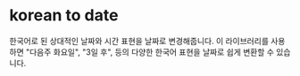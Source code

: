 # korean to date

한국어로 된 상대적인 날짜와 시간 표현을 날짜로 변경해줍니다. 이 라이브러리를 사용하면 "다음주 화요일", "3일 후",  등의 다양한 한국어 표현을 날짜로 쉽게 변환할 수 있습니다.